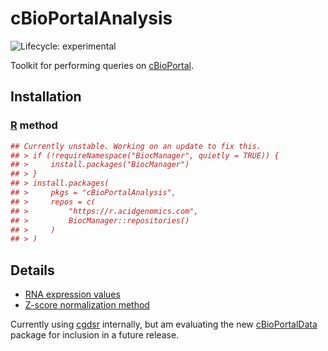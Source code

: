 # cBioPortalAnalysis

![Lifecycle: experimental](https://img.shields.io/badge/lifecycle-experimental-orange.svg)

Toolkit for performing queries on [cBioPortal][].

## Installation

### [R][] method

```r
## Currently unstable. Working on an update to fix this.
## > if (!requireNamespace("BiocManager", quietly = TRUE)) {
## >     install.packages("BiocManager")
## > }
## > install.packages(
## >     pkgs = "cBioPortalAnalysis",
## >     repos = c(
## >         "https://r.acidgenomics.com",
## >         BiocManager::repositories()
## >     )
## > )
```

## Details

- [RNA expression values](https://docs.cbioportal.org/1.-general/faq#rna)
- [Z-score normalization method](https://github.com/cBioPortal/cbioportal/blob/master/docs/Z-Score-normalization-script.md)

Currently using [cgdsr][] internally, but am evaluating the new [cBioPortalData][] package for inclusion in a future release.

[cbioportal]: https://www.cbioportal.org/
[cbioportaldata]: https://bioconductor.org/packages/cBioPortalData/
[cgdsr]: https://cran.r-project.org/package=cgdsr
[r]: https://www.r-project.org/
